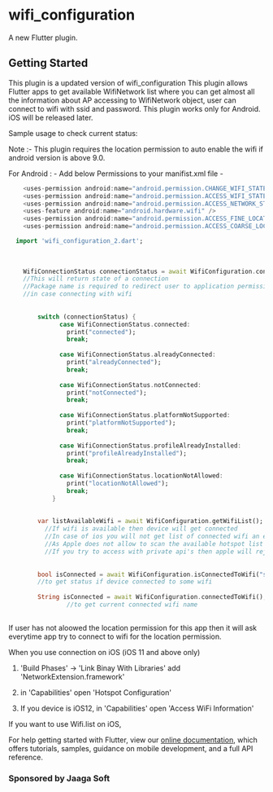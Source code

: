 # wifi_configuration

A new Flutter plugin.

## Getting Started

This plugin is a updated version of wifi_configuration
This plugin allows Flutter apps to get available WifiNetwork list where you can get almost all the information about AP accessing to WifiNetwork object,
user can connect to wifi with ssid and password.
This plugin works only for Android.
iOS will be released later.


Sample usage to check current status:



Note :-   This plugin requires the location permission to auto enable the wifi if android version is above 9.0.


For Android : -
Add below Permissions to your manifist.xml file -
```dart
    <uses-permission android:name="android.permission.CHANGE_WIFI_STATE"/>
    <uses-permission android:name="android.permission.ACCESS_WIFI_STATE"/>
    <uses-permission android:name="android.permission.ACCESS_NETWORK_STATE" />
    <uses-feature android:name="android.hardware.wifi" />
    <uses-permission android:name="android.permission.ACCESS_FINE_LOCATION" />
    <uses-permission android:name="android.permission.ACCESS_COARSE_LOCATION" />
```



```dart
  import 'wifi_configuration_2.dart';
  
  
  
    WifiConnectionStatus connectionStatus = await WifiConfiguration.connectToWifi("ssidName", "passName", "your android packagename");
    //This will return state of a connection
    //Package name is required to redirect user to application permission settings page to let user allow location permission
    //in case connecting with wifi
  
  
        switch (connectionStatus) {
              case WifiConnectionStatus.connected:
                print("connected");
                break;
        
              case WifiConnectionStatus.alreadyConnected:
                print("alreadyConnected");
                break;
        
              case WifiConnectionStatus.notConnected:
                print("notConnected");
                break;
        
              case WifiConnectionStatus.platformNotSupported:
                print("platformNotSupported");
                break;
        
              case WifiConnectionStatus.profileAlreadyInstalled:
                print("profileAlreadyInstalled");
                break;
        
              case WifiConnectionStatus.locationNotAllowed:
                print("locationNotAllowed");
                break;
            }
  
  
        var listAvailableWifi = await WifiConfiguration.getWifiList();
          //If wifi is available then device will get connected
          //In case of ios you will not get list of connected wifi an empty list will be available
          //As Apple does not allow to scan the available hotspot list
          //If you try to access with private api's then apple will reject the app
  
  
        bool isConnected = await WifiConfiguration.isConnectedToWifi("ssidName");
        //to get status if device connected to some wifi
        
        String isConnected = await WifiConfiguration.connectedToWifi();
                //to get current connected wifi name
        
```
If user has not aloowed the location permission for this app then it will ask everytime app try to connect to wifi for the location permission.


When you use connection on iOS (iOS 11 and above only)

1. 'Build Phases' -> 'Link Binay With Libraries' add 'NetworkExtension.framework'

2. in 'Capabilities' open 'Hotspot Configuration'

3. If you device is iOS12, in 'Capabilities' open 'Access WiFi Information'

If you want to use Wifi.list on iOS,



For help getting started with Flutter, view our 
[online documentation](https://flutter.dev/docs), which offers tutorials, 
samples, guidance on mobile development, and a full API reference.
### Sponsored by Jaaga Soft

